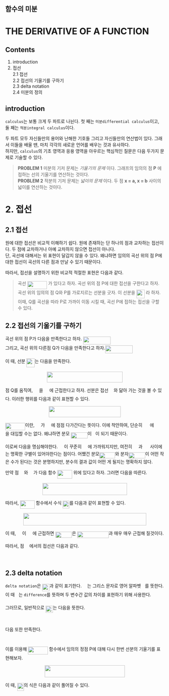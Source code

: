 ## 함수의 미분 
# THE DERIVATIVE OF A FUNCTION 

## Contents
1. introduction  
2. 접선  
2.1 접선  
2.2 접선의 기울기를 구하기   
2.3 delta notation  
2.4 미분의 정의   

## introduction  
`calculus`는 보통 크게 두 파트로 나뉜다. 첫 째는 `미분differential calculus`이고, 둘 째는 `적분integral calculus`이다.  

두 파트 모두 자신들만의 용어와 난해한 기호들 그리고 자신들만의 연산법이 있다. 그래서 이들을 배울 땐, 마치 각각의 새로운 언어를 배우는 것과 유사하다.  
하지만, `calculus`의 기초 영역과 응용 영역을 아우르는 핵심적인 질문은 다음 두가지 문제로 기술할 수 있다.

> **PROBLEM 1** 미분의 기저 문제는 *기울기의 문제* 이다. 그래프의 임의의 점 **P** 에 접하는 선의 기울기를 연산하는 것이다.  
> **PROBLEM 2** 적분의 기저 문제는 *넓이의 문제* 이다. 두 점 **x = a, x = b** 사이의 넓이를 연산하는 것이다.  

# 2. 접선 
## 2.1 접선

원에 대한 접선은 비교적 이해하기 쉽다. 원에 존재하는 단 하나의 점과 교차하는 접선이다. 두 점에 교차하거나 아예 교차하지 않으면 접선이 아니다.  
단, 곡선에 대해서는 위 표현이 달갑지 않을 수 있다. 왜냐하면 임의의 곡선 위의 점 P에 대한 접선이 곡선의 다른 점과 만날 수 있기 때문이다.  

따라서, 접선을 설명하기 위한 비교적 적절한 표현은 다음과 같다.  

> 곡선 <img src="/tex/f673b75871a86bab338f2f9feb5a9417.svg?invert_in_darkmode&sanitize=true" align=middle width=62.56467194999998pt height=24.65753399999998pt/> 가 있다고 하자. 곡선 위의 점 P에 대한 접선을 구한다고 하자. 곡선 위의 임의의 점 Q와 P를 가로지르는 선분을 긋자. 이 선분을 <img src="/tex/6fbc176ce9ff34475832a5ff858b7ddd.svg?invert_in_darkmode&sanitize=true" align=middle width=25.832197049999987pt height=27.725679300000007pt/> 라 하자. 이때, Q를 곡선을 따라 P로 가까이 이동 시킬 때, 곡선 P에 접하는 접선을 구할 수 있다.  

## 2.2 접선의 기울기를 구하기  

곡선 위의 점 P가 다음을 만족한다고 하자.   <img src="/tex/12d0ceffb3db9300f7b8af2ac568ece7.svg?invert_in_darkmode&sanitize=true" align=middle width=87.04905824999999pt height=24.65753399999998pt/>   
그리고, 곡선 위의 다른점 Q가 다음을 만족한다고 하자.<img src="/tex/177cbeed7678f0a9149fe5d25b55740b.svg?invert_in_darkmode&sanitize=true" align=middle width=87.20771069999998pt height=24.65753399999998pt/>

이 때, 선분 <img src="/tex/6fbc176ce9ff34475832a5ff858b7ddd.svg?invert_in_darkmode&sanitize=true" align=middle width=25.832197049999987pt height=27.725679300000007pt/>는 다음을 만족한다.  

<p align="center"><img src="/tex/23b474640b5e1ea9d2e56e5467d22d95.svg?invert_in_darkmode&sanitize=true" align=middle width=239.15455079999998pt height=34.45133834999999pt/></p>

점 Q를 움직여, <img src="/tex/277fbbae7d4bc65b6aa601ea481bebcc.svg?invert_in_darkmode&sanitize=true" align=middle width=15.94753544999999pt height=14.15524440000002pt/>을 <img src="/tex/e714a3139958da04b41e3e607a544455.svg?invert_in_darkmode&sanitize=true" align=middle width=15.94753544999999pt height=14.15524440000002pt/>에 근접한다고 하자. 선분은 접선 <img src="/tex/df5a289587a2f0247a5b97c1e8ac58ca.svg?invert_in_darkmode&sanitize=true" align=middle width=12.83677559999999pt height=22.465723500000017pt/>와 닮아 가는 것을 볼 수 있다. 이러한 행위를 다음과 같이 표현할 수 있다.

<p align="center"><img src="/tex/23884bcdf5cb070bcce193784289267c.svg?invert_in_darkmode&sanitize=true" align=middle width=227.3624991pt height=34.45133834999999pt/></p>  

<img src="/tex/f6cf1f679a64c6f52a0f8a20b8736713.svg?invert_in_darkmode&sanitize=true" align=middle width=62.854261799999996pt height=22.831056599999986pt/>이란, <img src="/tex/277fbbae7d4bc65b6aa601ea481bebcc.svg?invert_in_darkmode&sanitize=true" align=middle width=15.94753544999999pt height=14.15524440000002pt/>가 <img src="/tex/e714a3139958da04b41e3e607a544455.svg?invert_in_darkmode&sanitize=true" align=middle width=15.94753544999999pt height=14.15524440000002pt/>에 점점 다가간다는 뜻이다. 이에 착안하여, 단순히 <img src="/tex/277fbbae7d4bc65b6aa601ea481bebcc.svg?invert_in_darkmode&sanitize=true" align=middle width=15.94753544999999pt height=14.15524440000002pt/> 에 <img src="/tex/e714a3139958da04b41e3e607a544455.svg?invert_in_darkmode&sanitize=true" align=middle width=15.94753544999999pt height=14.15524440000002pt/>을 대입할 수는 없다. 왜냐하면 분모 <img src="/tex/901d8a70099cff0fa75662518b7dd153.svg?invert_in_darkmode&sanitize=true" align=middle width=52.808174099999995pt height=19.1781018pt/>이 <img src="/tex/29632a9bf827ce0200454dd32fc3be82.svg?invert_in_darkmode&sanitize=true" align=middle width=8.219209349999991pt height=21.18721440000001pt/>이 되기 때문이다.

이로써 다음을 명심해야한다. <img src="/tex/277fbbae7d4bc65b6aa601ea481bebcc.svg?invert_in_darkmode&sanitize=true" align=middle width=15.94753544999999pt height=14.15524440000002pt/>이 꾸준히 <img src="/tex/e714a3139958da04b41e3e607a544455.svg?invert_in_darkmode&sanitize=true" align=middle width=15.94753544999999pt height=14.15524440000002pt/>에 가까워지지만, 여전히 <img src="/tex/277fbbae7d4bc65b6aa601ea481bebcc.svg?invert_in_darkmode&sanitize=true" align=middle width=15.94753544999999pt height=14.15524440000002pt/>과 <img src="/tex/e714a3139958da04b41e3e607a544455.svg?invert_in_darkmode&sanitize=true" align=middle width=15.94753544999999pt height=14.15524440000002pt/> 사이에는 명확한 구별이 있어야한다는 점이다. 어쨌건 분모<img src="/tex/d500e7fd1d6d1de1e6f7cc936c6ced47.svg?invert_in_darkmode&sanitize=true" align=middle width=50.13706004999999pt height=19.1781018pt/>와 분자<img src="/tex/a55fdd837b1bc94c4d1421c9fe742112.svg?invert_in_darkmode&sanitize=true" align=middle width=52.808174099999995pt height=19.1781018pt/>이 어떤 작은 수가 된다는 것은 분명하지만, 분수의 결과 값이 어떤 게 될지는 명확하지 않다.  

만약 점 <img src="/tex/df5a289587a2f0247a5b97c1e8ac58ca.svg?invert_in_darkmode&sanitize=true" align=middle width=12.83677559999999pt height=22.465723500000017pt/>와 <img src="/tex/1afcdb0f704394b16fe85fb40c45ca7a.svg?invert_in_darkmode&sanitize=true" align=middle width=12.99542474999999pt height=22.465723500000017pt/>가 다음 함수 <img src="/tex/e0e62234e6e08eaa90332c05ae9d55a0.svg?invert_in_darkmode&sanitize=true" align=middle width=46.514371199999985pt height=26.76175259999998pt/> 위에 있다고 하자. 그러면 다음을 따른다.

<p align="center"><img src="/tex/658ba8f972c3bf64110c43b99c9871bf.svg?invert_in_darkmode&sanitize=true" align=middle width=267.28246215pt height=38.2431621pt/></p>

따라서, <img src="/tex/bcb037123f40331d39ba394f2f25c697.svg?invert_in_darkmode&sanitize=true" align=middle width=46.514371199999985pt height=26.76175259999998pt/> 함수에서 수식 <img src="/tex/a9ef45be1cd9cd2165b8ebbb2a779178.svg?invert_in_darkmode&sanitize=true" align=middle width=21.00464354999999pt height=24.65753399999998pt/>를 다음과 같이 표현할 수 있다.

<p align="center"><img src="/tex/2a6784b6bed5f970a87c3e78dce57364.svg?invert_in_darkmode&sanitize=true" align=middle width=389.76620264999997pt height=38.2431621pt/></p>

이 때, <img src="/tex/277fbbae7d4bc65b6aa601ea481bebcc.svg?invert_in_darkmode&sanitize=true" align=middle width=15.94753544999999pt height=14.15524440000002pt/>이 <img src="/tex/e714a3139958da04b41e3e607a544455.svg?invert_in_darkmode&sanitize=true" align=middle width=15.94753544999999pt height=14.15524440000002pt/>에 근접하면 <img src="/tex/2529199970eeef09ea6d160508a1ae45.svg?invert_in_darkmode&sanitize=true" align=middle width=52.808174099999995pt height=19.1781018pt/>은 <img src="/tex/ce59d49b0bc432d8d6a3ebb4f94a25f1.svg?invert_in_darkmode&sanitize=true" align=middle width=99.71446154999998pt height=21.18721440000001pt/>과 매우 매우 근접해 질것이다.

따라서, 점 <img src="/tex/df5a289587a2f0247a5b97c1e8ac58ca.svg?invert_in_darkmode&sanitize=true" align=middle width=12.83677559999999pt height=22.465723500000017pt/>에서의 접선은 다음과 같다.  

<p align="center"><img src="/tex/bcb76e422d7994f5883f6e6a59dd5679.svg?invert_in_darkmode&sanitize=true" align=middle width=60.5174757pt height=13.059335849999998pt/></p>

## 2.3 delta notation  

`delta notation`은 <img src="/tex/3919bbc84b8079e27194efe99a1f6a80.svg?invert_in_darkmode&sanitize=true" align=middle width=23.09366069999999pt height=22.465723500000017pt/>과 같이 표기한다. <img src="/tex/7e9fe18dc67705c858c077c5ee292ab4.svg?invert_in_darkmode&sanitize=true" align=middle width=13.69867124999999pt height=22.465723500000017pt/>는 그리스 문자로 영어 알파벳 <img src="/tex/2103f85b8b1477f430fc407cad462224.svg?invert_in_darkmode&sanitize=true" align=middle width=8.55596444999999pt height=22.831056599999986pt/>를 뜻한다. 이 때 <img src="/tex/2103f85b8b1477f430fc407cad462224.svg?invert_in_darkmode&sanitize=true" align=middle width=8.55596444999999pt height=22.831056599999986pt/>는 `difference`를 뜻하며 두 변수간 값의 차이를 표현하기 위해 사용한다.

그러므로, 일반적으로 <img src="/tex/3919bbc84b8079e27194efe99a1f6a80.svg?invert_in_darkmode&sanitize=true" align=middle width=23.09366069999999pt height=22.465723500000017pt/>는 다음을 뜻한다.  

<p align="center"><img src="/tex/f871f2891b5b0a333dc6d2fa01e98593.svg?invert_in_darkmode&sanitize=true" align=middle width=97.81946459999999pt height=13.698590399999999pt/></p>

다음 또한 만족한다.  

<p align="center"><img src="/tex/83b903a6e64faec29585f93d9b58e8d5.svg?invert_in_darkmode&sanitize=true" align=middle width=98.64137745000001pt height=13.698590399999999pt/></p>

이를 이용해 <img src="/tex/0e241c321e18ed6141f9a47d8095bebd.svg?invert_in_darkmode&sanitize=true" align=middle width=62.56467194999998pt height=24.65753399999998pt/> 함수에서 임의의 정점 P에 대해 다시 한번 선분의 기울기를 표현해보자.

<p align="center"><img src="/tex/a7cf047a79d65969e6403f97472a3319.svg?invert_in_darkmode&sanitize=true" align=middle width=253.92876959999998pt height=38.2431621pt/></p>   

이 때, <img src="/tex/cf330257519e06f13c2ecab5e25c6d2a.svg?invert_in_darkmode&sanitize=true" align=middle width=21.00464354999999pt height=24.65753399999998pt/>의 식은 다음과 같이 풀어질 수 있다.  
